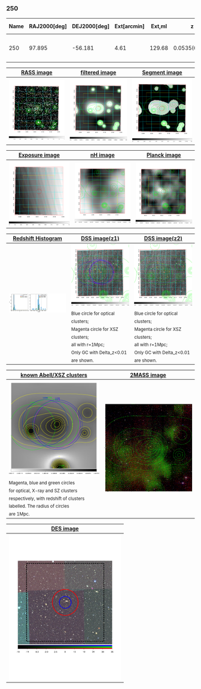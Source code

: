 <div STYLE="page-break-after: always;"></div>

### 250

|Name|RAJ2000[deg]|DEJ2000[deg] |Ext[arcmin]| Ext,ml | z | z_src| C|GC(XSZ,Delta_z<0.01)| GC(OPT,Delta_z<0.01)|GC| R_sig[arcmin] | R500[arcmin] | R500[Mpc]| CRsig[c/s] | CR500[c/s] |L500[1E44 erg/s]|F500[1E-12 erg/s/cm^2]| M500[1E14 Msun]|Tx[keV]|Cnt_sig|Beta|Rc[arcmin]|Comment|Alias|
|---|---|---|---|---|---|------|---|--------|---------|----------|---|---|---|---|---|---|---|---|---|---|---|---|---|---|
|250| 97.895| -56.181| 4.61| 129.68| 0.0535(0.005)| z1, z_xsz| B| MCXC, PSZ2, Tar| N, W| MCXC, N, PSZ2, Tar, W| 24.700| 12.388| 0.774| 0.318(0.039)| 0.294(0.036)| 0.338(0.026)| 4.970(0.385)| 1.39(0.05)| 2.67(0.07)| 295.2| 0.688(-0.052+0.065)| 7.218(-0.887+1.041)| -| k510|

|[RASS image](../image/250/250_img.pdf)|[filtered image](../image/250/250_fil.pdf)|[Segment image](../image/250/250_seg.pdf)|
|-------------------|--------------------|-------------------|
| <img src="../image/250/250_img.png" width="300">  | <img src="../image/250/250_fil.png" width="300">   | <img src="../image/250/250_seg.png" width="300">  |

|[Exposure image](../image/250/250_mex.pdf)| [nH image](../image/250/250_nh.pdf)| [Planck image](../image/250/250_p.pdf)|
|-------------------|--------------------|-------------------|
|<img src="../image/250/250_mex.png" width="300">   | <img src="../image/250/250_nh.png" width="300">    | <img src="../image/250/250_p.png" width="300"> |

|[Redshift Histogram](../image/250/250_zg.pdf) | [DSS image(z1)](../image/250/250_dss_z1.pdf)      |  [DSS image(z2)](../image/250/250_dss_z2.pdf)    |
|-------------------|--------------------|-------------------|
|<img src="../image/250/250_zg.png" width="300"> |<img src="../image/250/250_dss_z1.png" width="300"> <sub><br>Blue circle for optical clusters; <br>Magenta circle for XSZ clusters; <br>all with r=1Mpc; <br>Only GC with Delta_z<0.01 are shown. </sub>| <img src="../image/250/250_dss_z2.png" width="300"><sub><br>Blue circle for optical clusters; <br>Magenta circle for XSZ clusters; <br>all with r=1Mpc; <br>Only GC with Delta_z<0.01 are shown. </sub> |

|[known Abell/XSZ clusters](../image/250/250_gc.pdf) | [2MASS image](../image/250/250_2mass.pdf)      |
|-------------------|-------------------|
|<img src=../image/250/250_gc.png width="300"> <br><sub>Magenta, blue and green circles <br>for optical, X-ray and SZ clusters <br>respectively, with redshift of clusters <br>labelled. The radius of circles <br>are 1Mpc.</sub>|<img src="../image/250/250_2mass.png" width="300">  |

|[DES image](../image/250/250_des.pdf)   |
|-------------------|
| <img src="../image/250/250_des.pdf" width="300">  |
